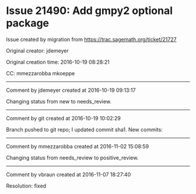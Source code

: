 # Issue 21490: Add gmpy2 optional package

Issue created by migration from https://trac.sagemath.org/ticket/21727

Original creator: jdemeyer

Original creation time: 2016-10-19 08:28:21

CC:  mmezzarobba mkoeppe




---

Comment by jdemeyer created at 2016-10-19 09:13:17

Changing status from new to needs_review.


---

Comment by git created at 2016-10-19 10:02:29

Branch pushed to git repo; I updated commit sha1. New commits:


---

Comment by mmezzarobba created at 2016-11-02 15:08:59

Changing status from needs_review to positive_review.


---

Comment by vbraun created at 2016-11-07 18:27:40

Resolution: fixed
